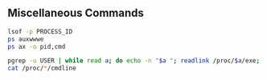 ## Miscellaneous Commands
```bash
lsof -p PROCESS_ID
ps auxwwwe
ps ax -o pid,cmd

pgrep -u USER | while read a; do echo -n "$a "; readlink /proc/$a/exe; done
cat /proc/*/cmdline